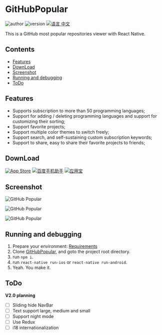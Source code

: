 # GitHubPopular
![author](https://img.shields.io/badge/author-wangjiahuan-brightgreen.svg) 
![version](https://img.shields.io/badge/version-v1.0.0-ff69b4.svg) 
[ ![语言 中文](https://img.shields.io/badge/语言-中文-orange.svg)](https://github.com/MrWangjiahuan/vue-music)

This is a GitHub most popular repositories viewer with React Native.  

## Contents

* [Features](#features)
* [DownLoad](#downLoad)
* [Screenshot](#screenshot)
* [Running and debugging](#running-and-debugging)
* [ToDo](#todo)

## Features

* Supports subscription to more than 50 programming languages;
* Support for adding / deleting programming languages and support for customizing their sorting;
* Support favorite projects;
* Support multiple color themes to switch freely;
* Support search, and self-sustaining custom subscription keywords;
* Support to share, easy to share their favorite projects to friends;


## DownLoad   

[![App Store](http://www.devio.org/io/GitHubPopular/img/app%20store%20icon.png)](https://itunes.apple.com/cn/app/github-popular/id1169908238?l=zh&ls=1&mt=8)
[![百度手机助手](https://raw.githubusercontent.com/crazycodeboy/crazycodeboy.github.io/master/io/GitHubPopular/img/baidushoujizhushou.png)](http://shouji.baidu.com/software/10123273.html)
[![应用宝](https://raw.githubusercontent.com/crazycodeboy/crazycodeboy.github.io/master/io/GitHubPopular/img/yingyingbao.png)](http://sj.qq.com/myapp/detail.htm?apkName=com.jph.githubpopular)
## Screenshot

![GitHub Popular](https://raw.githubusercontent.com/crazycodeboy/GitHubPopular/master/resource/screenshot/GitHubPopular-1.jpg)

![GitHub Popular](https://raw.githubusercontent.com/crazycodeboy/GitHubPopular/master/resource/screenshot/GitHubPopular-2.jpg)

![GitHub Popular](https://raw.githubusercontent.com/crazycodeboy/GitHubPopular/master/resource/screenshot/GitHubPopular-3.jpg)

## Running and debugging

1. Prepare your environment: [Requirements](http://facebook.github.io/react-native/docs/getting-started.html#requirements)
2. Clone [GitHubPopular](https://github.com/crazycodeboy/GitHubPopular.git), and goto the project root directory.
3. run `npm i`.
4. run `react-native run-ios` or `react-native run-android`.
5. Yeah. You make it.

## ToDo

**V2.0 planning**

- [ ] Sliding hide NavBar
- [ ] Text support large, medium and small
- [ ] Support night mode
- [ ] Use Redux
- [ ] i18 internationalization
